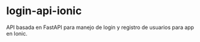 # login-api-ionic
API basada en FastAPI para manejo de login y registro de usuarios para app en Ionic.
